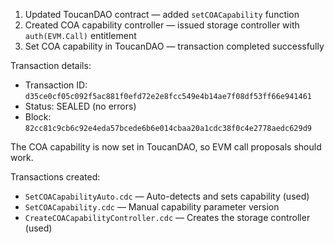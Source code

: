 

1. Updated ToucanDAO contract — added `setCOACapability` function
2. Created COA capability controller — issued storage controller with `auth(EVM.Call)` entitlement
3. Set COA capability in ToucanDAO — transaction completed successfully

Transaction details:
- Transaction ID: `d35ce0cf05c092f5ac881f0efd72e2e8fcc549e4b14ae7f08df53ff66e941461`
- Status: SEALED (no errors)
- Block: `82cc81c9cb6c92e4eda57bcede6b6e014cbaa20a1cdc38f0c4e2778aedc629d9`

The COA capability is now set in ToucanDAO, so EVM call proposals should work.

Transactions created:
- `SetCOACapabilityAuto.cdc` — Auto-detects and sets capability (used)
- `SetCOACapability.cdc` — Manual capability parameter version
- `CreateCOACapabilityController.cdc` — Creates the storage controller (used)